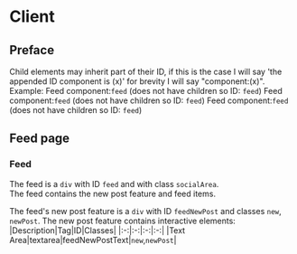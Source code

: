 # Client
## Preface
Child elements may inherit part of their ID, if this is the case I will say 'the appended ID component is (x)' for brevity I will say "component:(x)".
Example:
Feed component:`feed` (does not have children so ID: `feed`)
Feed component:`feed` (does not have children so ID: `feed`)
Feed component:`feed` (does not have children so ID: `feed`)
## Feed page
### Feed
The feed is a `div` with ID `feed` and with class `socialArea`.  
The feed contains the new post feature and feed items.

The feed's new post feature is a `div` with ID `feedNewPost` and classes `new`, `newPost`.
The new post feature contains interactive elements:
|Description|Tag|ID|Classes|
|:-:|:-:|:-:|:-:|
|Text Area|textarea|feedNewPostText|`new`,`newPost`|

<!--stackedit_data:
eyJoaXN0b3J5IjpbODQyNzc4ODU0XX0=
-->